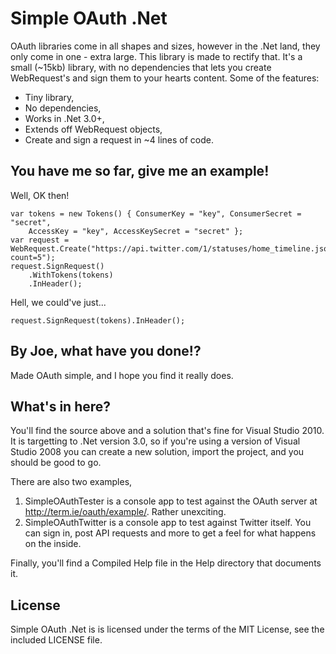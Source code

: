 # Simple OAuth .Net

OAuth libraries come in all shapes and sizes, however in the .Net land, they only come in one - extra large. This library is made to rectify that. It's a small (~15kb) library, with no dependencies that lets you create WebRequest's and sign them to your hearts content. Some of the features:

* Tiny library,
* No dependencies,
* Works in .Net 3.0+,
* Extends off WebRequest objects,
* Create and sign a request in ~4 lines of code.

## You have me so far, give me an example!

Well, OK then!

	var tokens = new Tokens() { ConsumerKey = "key", ConsumerSecret = "secret",
		AccessKey = "key", AccessKeySecret = "secret" };
	var request = WebRequest.Create("https://api.twitter.com/1/statuses/home_timeline.json?count=5");
	request.SignRequest()
		.WithTokens(tokens)
		.InHeader();

Hell, we could've just...

	request.SignRequest(tokens).InHeader();

## By Joe, what have you done!?

Made OAuth simple, and I hope you find it really does.

## What's in here?

You'll find the source above and a solution that's fine for Visual Studio 2010. It is targetting to .Net version 3.0, so if you're using a version of Visual Studio 2008 you can create a new solution, import the project, and you should be good to go.

There are also two examples,

1. SimpleOAuthTester is a console app to test against the OAuth server at http://term.ie/oauth/example/. Rather unexciting.
2. SimpleOAuthTwitter is a console app to test against Twitter itself. You can sign in, post API requests and more to get a feel for what happens on the inside.

Finally, you'll find a Compiled Help file in the Help directory that documents it.

## License

Simple OAuth .Net is is licensed under the terms of the MIT License, see the included LICENSE file.